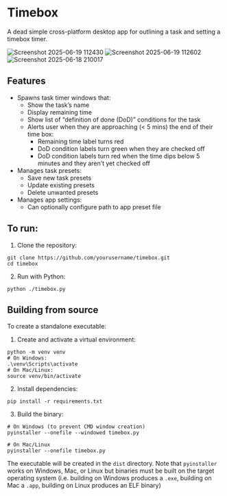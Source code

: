 # Timebox
A dead simple cross-platform desktop app for outlining a task and setting a timebox timer.

![Screenshot 2025-06-19 112430](https://github.com/user-attachments/assets/ef56c195-f3ec-421f-a294-442b55ef5c7b)
![Screenshot 2025-06-19 112602](https://github.com/user-attachments/assets/7af1b569-7e32-4f92-9d18-a2c639aec4f8)
![Screenshot 2025-06-18 210017](https://github.com/user-attachments/assets/ef36701a-ad1f-4a73-be52-3cd7a103fc1a)

## Features

- Spawns task timer windows that:
    - Show the task’s name
    - Display remaining time
    - Show list of “definition of done (DoD)” conditions for the task
    - Alerts user when they are approaching (< 5 mins) the end of their time box:
      - Remaining time label turns red
      - DoD condition labels turn green when they are checked off
      - DoD condition labels turn red when the time dips below 5 minutes and they aren’t yet checked off
- Manages task presets:
    - Save new task presets
    - Update existing presets
    - Delete unwanted presets
- Manages app settings:
    - Can optionally configure path to app preset file

## To run:
1. Clone the repository:
```
git clone https://github.com/yourusername/timebox.git
cd timebox
```

2. Run with Python:
```
python ./timebox.py
```

## Building from source
To create a standalone executable:

1. Create and activate a virtual environment:
```
python -m venv venv
# On Windows:
.\venv\Scripts\activate
# On Mac/Linux:
source venv/bin/activate
```

2. Install dependencies:
```
pip install -r requirements.txt
```

3. Build the binary:
```
# On Windows (to prevent CMD window creation)
pyinstaller --onefile --windowed timebox.py

# On Mac/Linux
pyinstaller --onefile timebox.py
```

The executable will be created in the `dist` directory. Note that `pyinstaller` works on Windows, Mac, or Linux but binaries must be built on the target operating system (i.e. building on Windows produces a `.exe`, building on Mac a `.app`, building on Linux produces an ELF binary)
